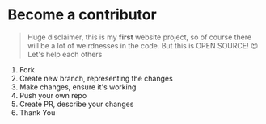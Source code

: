 # Become a contributor

> Huge disclaimer, this is my **first** website project, so of course there will be a lot of weirdnesses in the code. But this is OPEN SOURCE! 😍 Let's help each others

1. Fork
2. Create new branch, representing the changes
3. Make changes, ensure it's working
4. Push your own repo
5. Create PR, describe your changes
6. Thank You
